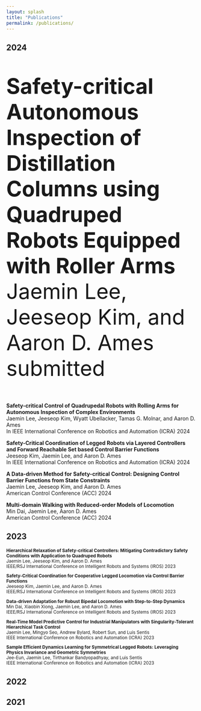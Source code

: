 ```yaml
---
layout: splash
title: "Publications"
permalink: /publications/
---
```


## 2024
<span style="font-size:4em;">
<p>
  <b>Safety-critical Autonomous Inspection of Distillation Columns using Quadruped Robots Equipped with Roller Arms</b> <br>
  Jaemin Lee, Jeeseop Kim, and Aaron D. Ames <br>
  submitted 
</p>
</span>

<p>
  <b>Safety-critical Control of Quadrupedal Robots with Rolling Arms for Autonomous Inspection of Complex Environments</b> <br>
  Jaemin Lee, Jeeseop Kim, Wyatt Ubellacker, Tamas G. Molnar, and Aaron D. Ames <br>
  In IEEE International Conference on Robotics and Automation (ICRA) 2024
</p>

<p>
  <b>Safety-Critical Coordination of Legged Robots via Layered Controllers   and Forward Reachable Set based Control Barrier Functions</b> <br>
  Jeeseop Kim, Jaemin Lee, and Aaron D. Ames <br>
  In IEEE International Conference on Robotics and Automation (ICRA) 2024
</p>

<p>
  <b>A Data-driven Method for Safety-critical Control: Designing Control Barrier Functions from State Constraints</b> <br>
  Jaemin Lee, Jeeseop Kim, and Aaron D. Ames <br>
  American Control Conference (ACC) 2024
</p>

<p>
  <b>Multi-domain Walking with Reduced-order Models of Locomotion</b> <br>
  Min Dai, Jaemin Lee, Aaron D. Ames <br>
  American Control Conference (ACC) 2024
</p>
</small>

## 2023
<small>
<p>
  <b>Hierarchical Relaxation of Safety-critical Controllers: Mitigating Contradictory Safety Conditions with Application to Quadruped Robots</b> <br>
  Jaemin Lee, Jeeseop Kim, and Aaron D. Ames <br>
  IEEE/RSJ International Conference on Intelligent Robots and Systems (IROS) 2023 
</p>

<p>
  <b>Safety-Critical Coordination for Cooperative Legged Locomotion via Control Barrier Functions</b> <br>
  Jeeseop Kim, Jaemin Lee, and Aaron D. Ames <br>
  IEEE/RSJ International Conference on Intelligent Robots and Systems (IROS) 2023 
</p>

<p>
  <b>Data-driven Adaptation for Robust Bipedal Locomotion with Step-to-Step Dynamics</b> <br>
  Min Dai, Xiaobin Xiong, Jaemin Lee, and Aaron D. Ames <br>
  IEEE/RSJ International Conference on Intelligent Robots and Systems (IROS) 2023 
</p>

<p>
  <b>Real-Time Model Predictive Control for Industrial Manipulators with Singularity-Tolerant Hierarchical Task Control</b> <br>
  Jaemin Lee, Mingyo Seo, Andrew Bylard, Robert Sun, and Luis Sentis <br>
  IEEE International Conference on Robotics and Automation (ICRA) 2023
</p>

<p>
  <b>Sample Efficient Dynamics Learning for Symmetrical Legged Robots: Leveraging Physics Invariance and Geometric Symmetries</b> <br>
 Jee-Eun, Jaemin Lee, Tirthankar Bandyopadhyay, and Luis Sentis <br>
  IEEE International Conference on Robotics and Automation (ICRA) 2023
</p>
</small>

## 2022

## 2021
